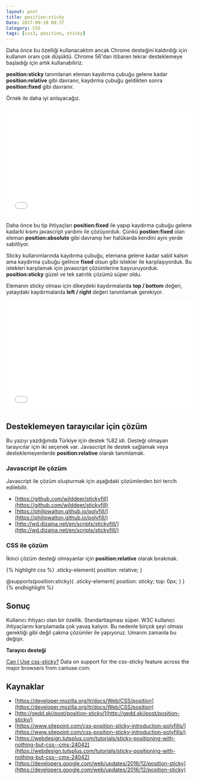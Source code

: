```yaml
---
layout: post
title: position:sticky 
Date: 2017-09-18 09:37
Category: CSS
tags: [css3, position, sticky]
---
```


Daha önce bu özelliği kullanacaktım ancak Chrome desteğini kaldırdığı için kullanım oranı çok düşüktü. Chrome 56'dan itibaren tekrar desteklemeye başladığı için artık  kullanabiliriz.

**position:sticky** tanımlanan eleman kaydırma çubuğu gelene kadar **position:relative** gibi davranır, kaydırma çubuğu geldikten sonra **position:fixed** gibi davranır. 

Örnek ile daha iyi anlayacağız.

<iframe height='300' scrolling='no' title='jGPLgO' src='//codepen.io/fatihhayri/embed/jGPLgO/?height=300&theme-id=13521&default-tab=html,result&embed-version=2' frameborder='no' allowtransparency='true' allowfullscreen='true' style='width: 100%;'>See the Pen <a href='https://codepen.io/fatihhayri/pen/jGPLgO/'>jGPLgO</a> by Fatih  (<a href='https://codepen.io/fatihhayri'>@fatihhayri</a>) on <a href='https://codepen.io'>CodePen</a>.
</iframe>

Daha önce bu tip ihtiyaçları **position:fixed** ile yapıp kaydırma çubuğu gelene kadarki kısmı javascript yardımı ile çözüyorduk. Çünkü **postion:fixed** olan eleman **position:absolute** gibi davranıp her halükarda kendini aynı yerde sabitliyor. 

Sticky kullanımlarında kaydırma çubuğu, elemana gelene kadar sabit kalsın ama kaydırma çubuğu gelince **fixed** olsun gibi istekler ile karşılaşıyorduk. Bu istekleri karşılamak için javascript çözümlerine başvuruyorduk. **position:sticky** güzel ve tek satrılık çözümü süper oldu.

Elemanın sticky olması için dikeydeki kaydırmalarda **top / bottom** değeri, yataydaki kaydırmalarda **left / right** değeri tanımlamak gerekiyor.

<iframe height='300' scrolling='no' title='QqbmpM' src='//codepen.io/fatihhayri/embed/QqbmpM/?height=300&theme-id=13521&default-tab=result&embed-version=2' frameborder='no' allowtransparency='true' allowfullscreen='true' style='width: 100%;'>See the Pen <a href='https://codepen.io/fatihhayri/pen/QqbmpM/'>QqbmpM</a> by Fatih  (<a href='https://codepen.io/fatihhayri'>@fatihhayri</a>) on <a href='https://codepen.io'>CodePen</a>.
</iframe>

## Desteklemeyen tarayıcılar için çözüm

Bu yazıyı yazdığımda Türkiye için destek %82 idi. Desteği olmayan tarayıcılar için iki seçenek var. Javascript ile destek sağlamak veya desteklemeyenlerde **position:relative** olarak tanımlamak.

### Javascript ile çözüm

Javascript ile çözüm oluşturmak için aşağıdaki çözümlerden biri tercih edilebilir.

 - [https://github.com/wilddeer/stickyfill](https://github.com/wilddeer/stickyfill) 
 - [https://philipwalton.github.io/polyfill/](https://philipwalton.github.io/polyfill/) 
 - [http://wd.dizaina.net/en/scripts/stickyfill/](http://wd.dizaina.net/en/scripts/stickyfill/)

### CSS ile çözüm

İkinci çözüm desteği olmayanlar için **position:relative** olarak bırakmak.

{% highlight css %}
.sticky-element{
  position: relative; 
}

@supports(position:sticky){
  .sticky-element{
    position: sticky;
    top: 0px;
  }
}
{% endhighlight %}

## Sonuç

Kullanıcı ihtiyacı olan bir özellik. Standartlaşması süper. W3C kullanıcı ihtiyaçlarını karşılamada çok yavaş kalıyor. Bu nedenle birçok şeyi olması gerektiği gibi değil çakma çözümler ile yapıyoruz. Umarım zamanla bu değişir.

**Tarayıcı desteği**

<p class="ciu_embed" data-feature="css-sticky" data-periods="future_1,current,past_1,past_2">  <a href="http://caniuse.com/#feat=css-sticky">Can I Use css-sticky?</a> Data on support for the css-sticky feature across the major browsers from caniuse.com. </p>


## Kaynaklar

 - [https://developer.mozilla.org/tr/docs/Web/CSS/position](https://developer.mozilla.org/tr/docs/Web/CSS/position)
 - [http://gedd.ski/post/position-sticky/](http://gedd.ski/post/position-sticky/)
 - [https://www.sitepoint.com/css-position-sticky-introduction-polyfills/](https://www.sitepoint.com/css-position-sticky-introduction-polyfills/)
 - [https://webdesign.tutsplus.com/tutorials/sticky-positioning-with-nothing-but-css--cms-24042](https://webdesign.tutsplus.com/tutorials/sticky-positioning-with-nothing-but-css--cms-24042)
 - [https://developers.google.com/web/updates/2016/12/position-sticky](https://developers.google.com/web/updates/2016/12/position-sticky)